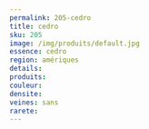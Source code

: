 ```yaml
---
permalink: 205-cedro
title: cedro 
sku: 205
image: /img/produits/default.jpg
essence: cedro 
region: amériques
details: 
produits:
couleur: 
densite: 
veines: sans
rarete: 
---
```


